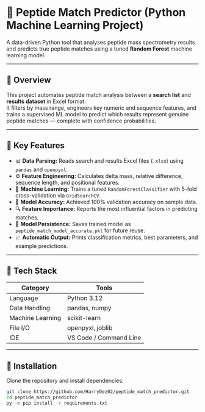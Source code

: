 # 🧬 Peptide Match Predictor (Python Machine Learning Project)

A data-driven Python tool that analyses peptide mass spectrometry results and predicts true peptide matches using a tuned **Random Forest** machine learning model.

---

## 🚀 Overview

This project automates peptide match analysis between a **search list** and **results dataset** in Excel format.  
It filters by mass range, engineers key numeric and sequence features, and trains a supervised ML model to predict which results represent genuine peptide matches — complete with confidence probabilities.

---

## 🧠 Key Features

- 📊 **Data Parsing:** Reads search and results Excel files (`.xlsx`) using `pandas` and `openpyxl`.
- ⚙️ **Feature Engineering:** Calculates delta mass, relative difference, sequence length, and positional features.
- 🤖 **Machine Learning:** Trains a tuned `RandomForestClassifier` with 5-fold cross-validation via `GridSearchCV`.
- 🎯 **Model Accuracy:** Achieved 100% validation accuracy on sample data.
- 🔍 **Feature Importance:** Reports the most influential factors in predicting matches.
- 💾 **Model Persistence:** Saves trained model as `peptide_match_model_accurate.pkl` for future reuse.
- 📈 **Automatic Output:** Prints classification metrics, best parameters, and example predictions.

---

## 🧩 Tech Stack

| Category | Tools |
|-----------|-------|
| Language | Python 3.12 |
| Data Handling | pandas, numpy |
| Machine Learning | scikit-learn |
| File I/O | openpyxl, joblib |
| IDE | VS Code / Command Line |

---

## 🧰 Installation

Clone the repository and install dependencies:

```bash
git clone https://github.com/HarryDez02/peptide_match_predictor.git
cd peptide_match_predictor
py -m pip install -r requirements.txt
